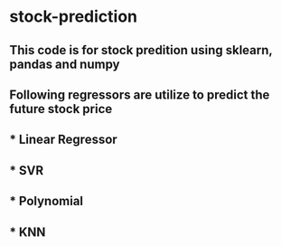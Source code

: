 # stock-prediction

## This code is for stock predition using sklearn, pandas and numpy

## Following regressors are utilize to predict the future stock price

## \* Linear Regressor

## \* SVR

## \* Polynomial

## \* KNN

